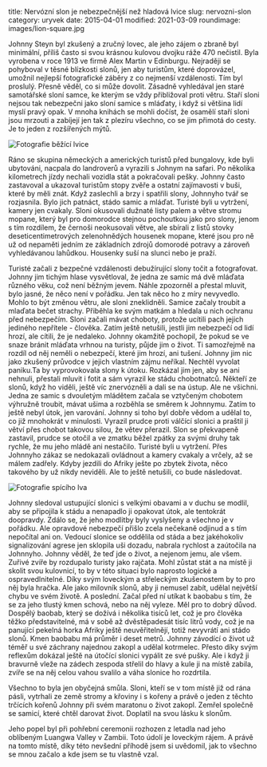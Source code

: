 title: Nervózní slon je nebezpečnější než hladová lvice
slug: nervozni-slon
category: uryvek
date: 2015-04-01
modified: 2021-03-09
roundimage: images/lion-square.jpg


Johnny Steyn byl zkušený a zručný lovec, ale jeho zájem o zbraně byl minimální, příliš často si svou krásnou kulovou dvojku ráže 470 nečistil. Byla vyrobena v roce 1913 ve firmě Alex Martin v Edinburgu. Nejraději se pohyboval v těsné blízkosti slonů, jen aby turistům, které doprovázel, umožnil nejlepší fotografické záběry z co nejmenší vzdálenosti. Tím byl proslulý. Přesně věděl, co si může dovolit. Zásadně vyhledával jen staré samotářské sloní samce, ke kterým se vždy přibližoval proti větru. Staří sloni nejsou tak nebezpečni jako sloní samice s mláďaty, i když si většina lidí myslí pravý opak. V mnoha knihách se mohli dočíst, že osamělí staří sloni jsou mrzouti a zabíjejí jen tak z plezíru všechno, co se jim přimotá do cesty. Je to jeden z rozšířených mýtů.

![Fotografie běžící lvice]({static}/images/lioness-large.jpg)

Ráno se skupina německých a amerických turistů před bungalovy, kde byli ubytováni, nacpala do landroverů a vyrazili s Johnym na safari. Po několika kilometrech jízdy nechali vozidla stát a pokračovali pešky. Johnny často zastavoval a ukazoval turistům stopy zvěře a ostatní zajímavosti v buši, které by měli znát. Když zaslechli a brzy i spatřili slony, Johnnyho tvář se rozjasnila. Bylo jich patnáct, stádo samic a mláďat. Turisté byli u vytržení, kamery jen cvakaly. Sloni okusovali dužnaté listy palem a větve stromu mopane, který byl pro domorodce stejnou pochoutkou jako pro slony, jenom s tím rozdílem, že černoši neokusovali větve, ale sbírali z listů stovky deseticentimetrových zelenohnědých housenek mopane, které jsou pro ně už od nepaměti jedním ze základních zdrojů domorodé potravy a zároveň vyhledávanou lahůdkou. Housenky suší na slunci nebo je praží.

Turisté začali z bezpečné vzdálenosti debužírující slony točit a fotografovat. Johnny jim tichým hlase vysvětloval, že jedna ze samic má dvě mláďata různého věku, což není běžným jevem. Náhle zpozorněl a přestal mluvit, bylo jasné, že něco není v pořádku. Jen tak něco ho z míry nevyvedlo. Mohlo to být změnou větru, ale sloni zneklidněli. Samice začaly troubit a mlaďata bečet strachy. Přiběhla ke svým matkám a hledala u nich ochranu před nebezpečím. Sloni začali mávat choboty, protože ucítili pach jejich jediného nepřítele - člověka. Zatím ještě netušili, jestli jim nebezpečí od lidí hrozí, ale cítili, že je nedaleko. Johnny okamžitě pochopil, že pokud se ve snaze bránit mláďata vrhnou na turisty, půjde jim o život. Ti samozřejmě na rozdíl od něj neměli o nebezpečí, které jim hrozí, ani tušení. Johnny jim nic jako zkušený průvodce v jejich vlastním zájmu neříkal. Nechtěl vyvolat paniku.Ta by vyprovokovala slony k útoku. Rozkázal jim jen, aby se ani nehnuli, přestali mluvit i fotit a sám vyrazil ke stádu chobotnatců. Někteří ze slonů, když ho viděli, ještě víc znervózněli a dali se na ústup. Ale ne všichni. Jedna ze samic s dvouletým mládětem začala se vztyčeným chobotem výhružně troubit, mávat ušima a rozběhla se směrem k Johnnymu. Zatím to ještě nebyl útok, jen varování. Johnny si toho byl dobře vědom a udělal to, co již mnohokrát v minulosti. Vyrazil prudce proti válčící slonici a praštil ji větví přes chobot takovou silou, že větev přerazil. Slon se překvapeně zastavil, prudce se otočil a ve zmatku běžel zpátky za svými druhy tak rychle, že mu jeho mládě ani nestačilo. Turisté byli u vytržení. Přes Johnnyho zákaz se nedokazali ovládnout a kamery cvakaly a vrčely, až se málem zadřely. Kdyby jezdili do Afriky ješte po zbytek života, něco takového by už nikdy neviděli. Ale to ještě netušili, co bude následovat.

![Fotografie spícího lva]({static}/images/sleeping-lion.jpg)

Johnny sledoval ustupující slonici s velkými obavami a v duchu se modlil, aby se připojila k stádu a nenapadlo ji opakovat útok, ale tentokrát doopravdy. Zdálo se, že jeho modlitby byly vyslyšeny a všechno je v pořádku. Ale opravdové nebezpečí přišlo zcela nečekaně odjinud a s tím nepočítal ani on. Vedoucí slonice se oddělila od stáda a bez jakéhokoliv signalizování agrese jen sklopila uši dozadu, nabrala rychlost a zaútočila na Johnnyho. Johnny věděl, že teď jde o život, a nejenom jemu, ale všem. Zuřivé zvíře by rozdupalo turisty jako rajčata. Mohl zůstat stát a na místě ji skolit svou kulovnicí, to by v této situaci bylo naprosto logické a ospravedlnitelné. Díky svým loveckým a střeleckým zkušenostem by to pro něj byla hračka. Ale jako milovník slonů, aby ji nemusel zabít, udělal největší chybu ve svém životě. A poslední. Začal před ní utíkat k baobabu s tím, že se za jeho tlustý kmen schová, nebo na něj vyleze. Měl pro to dobrý důvod. Dospělý baobab, který se dožívá i několika tisíců let, což je pro člověka těžko představitelné, má v sobě až dvěstěpadesát tisíc litrů vody, což je na panující pekelná horka Afriky ještě neuvěřitelnějí, totiž nevyvrátí ani stádo slonů. Kmen baobabu má průměr i deset metrů. Johnny závodící o život už téměř u své záchrany najednou zakopl a udělal kotrmelec. Přesto díky svým reflexům dokázal ještě na útočící slonici vypálit ze své pušky. Ale i když ji bravurně vleže na zádech zespoda střelil do hlavy a kule ji na místě zabila, zvíře se na něj celou vahou svalilo a váha slonice ho rozdrtila.

Všechno to byla jen obyčejná smůla. Sloni, kteří se v tom místě již od rána pásli, vytrhali ze země stromy a křoviny i s kořeny a právě o jeden z těchto trčících kořenů Johnny při svém maratonu o život zakopl. Zemřel společně se samicí, které chtěl darovat život. Doplatil na svou lásku k slonům.

Jeho popel byl při pohřební ceremonii rozhozen z letadla nad jeho oblíbeným Luangwa Valley v Zambii. Toto údolí je loveckým rájem. A právě na tomto místě, díky této nevšední příhodě jsem si uvědomil, jak to všechno se mnou začalo a kde jsem se tu vlastně vzal.
